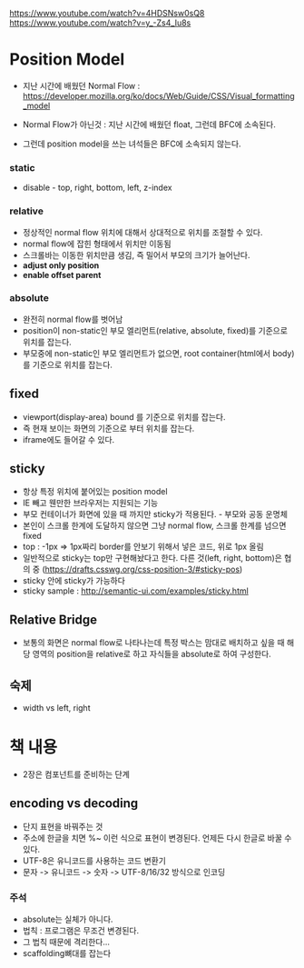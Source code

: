 https://www.youtube.com/watch?v=4HDSNsw0sQ8
https://www.youtube.com/watch?v=y_-Zs4_Iu8s

# Position Model

- 지난 시간에 배웠던 Normal Flow : https://developer.mozilla.org/ko/docs/Web/Guide/CSS/Visual_formatting_model

- Normal Flow가 아닌것 : 지난 시간에 배웠던 float, 그런데 BFC에 소속된다.
- 그런데 position model을 쓰는 녀석들은 BFC에 소속되지 않는다.

### static
- disable - top, right, bottom, left, z-index

### relative
- 정상적인 normal flow 위치에 대해서 상대적으로 위치를 조절할 수 있다.
- normal flow에 잡힌 형태에서 위치만 이동됨
- 스크롤바는 이동한 위치만큼 생김, 즉 밀어서 부모의 크기가 늘어난다.
- **adjust only position**
- **enable offset parent**

### absolute
- 완전히 normal flow를 벗어남
- position이 non-static인 부모 엘리먼트(relative, absolute, fixed)를 기준으로 위치를 잡는다.
- 부모중에 non-static인 부모 엘리먼트가 없으면, root container(html에서 body)를 기준으로 위치를 잡는다.

## fixed
- viewport(display-area) bound 를 기준으로 위치를 잡는다.
- 즉 현재 보이는 화면의 기준으로 부터 위치를 잡는다.
- iframe에도 들어갈 수 있다.

## sticky
- 항상 특정 위치에 붙어있는 position model
- IE 빼고 웬만한 브라우저는 지원되는 기능
- 부모 컨테이너가 화면에 있을 때 까지만 sticky가 적용된다. - 부모와 공동 운명체
- 본인이 스크롤 한계에 도달하지 않으면 그냥 normal flow, 스크롤 한계를 넘으면 fixed
- top : -1px => 1px짜리 border를 안보기 위해서 넣은 코드, 위로 1px 올림
- 일반적으로 sticky는 top만 구현해놨다고 한다. 다른 것(left, right, bottom)은 협의 중 (https://drafts.csswg.org/css-position-3/#sticky-pos)
- sticky 안에 sticky가 가능하다
- sticky sample :  http://semantic-ui.com/examples/sticky.html

## Relative Bridge
- 보통의 화면은 normal flow로 나타나는데 특정 박스는 맘대로 배치하고 싶을 때 해당 영역의 position을 relative로 하고 자식들을 absolute로 하여 구성한다.


## 숙제
- width vs left, right


# 책 내용
- 2장은 컴포넌트를 준비하는 단계

## encoding vs decoding
- 단지 표현을 바꿔주는 것
- 주소에 한글을 치면 %~ 이런 식으로 표현이 변경된다. 언제든 다시 한글로 바꿀 수 있다.
- UTF-8은 유니코드를 사용하는 코드 변환기
- 문자 -> 유니코드 -> 숫자 -> UTF-8/16/32 방식으로 인코딩


### 주석
- absolute는 실체가 아니다.
- 법칙 : 프로그램은 무조건 변경된다.
- 그 법칙 때문에 격리한다...
- scaffolding뼈대를 잡는다
